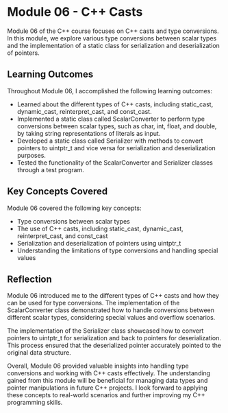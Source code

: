 # Module 06 - C++ Casts

Module 06 of the C++ course focuses on C++ casts and type conversions. In this module, we explore various type conversions between scalar types and the implementation of a static class for serialization and deserialization of pointers.

## Learning Outcomes
Throughout Module 06, I accomplished the following learning outcomes:

- Learned about the different types of C++ casts, including static_cast, dynamic_cast, reinterpret_cast, and const_cast.
- Implemented a static class called ScalarConverter to perform type conversions between scalar types, such as char, int, float, and double, by taking string representations of literals as input.
- Developed a static class called Serializer with methods to convert pointers to uintptr_t and vice versa for serialization and deserialization purposes.
- Tested the functionality of the ScalarConverter and Serializer classes through a test program.

## Key Concepts Covered
Module 06 covered the following key concepts:

- Type conversions between scalar types
- The use of C++ casts, including static_cast, dynamic_cast, reinterpret_cast, and const_cast
- Serialization and deserialization of pointers using uintptr_t
- Understanding the limitations of type conversions and handling special values

## Reflection
Module 06 introduced me to the different types of C++ casts and how they can be used for type conversions. The implementation of the ScalarConverter class demonstrated how to handle conversions between different scalar types, considering special values and overflow scenarios.

The implementation of the Serializer class showcased how to convert pointers to uintptr_t for serialization and back to pointers for deserialization. This process ensured that the deserialized pointer accurately pointed to the original data structure.

Overall, Module 06 provided valuable insights into handling type conversions and working with C++ casts effectively. The understanding gained from this module will be beneficial for managing data types and pointer manipulations in future C++ projects. I look forward to applying these concepts to real-world scenarios and further improving my C++ programming skills.
